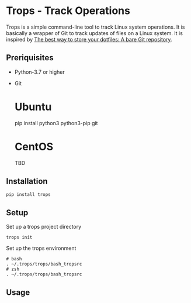 # Trops - Track Operations

Trops is a simple command-line tool to track Linux system operations. It is basically a wrapper of Git to track updates of files on a Linux system. It is inspired by [The best way to store your dotfiles: A bare Git repository](https://www.atlassian.com/git/tutorials/dotfiles).

## Preriquisites

- Python-3.7 or higher
- Git

    # Ubuntu
    pip install python3 python3-pip git

    # CentOS
    TBD

## Installation

    pip install trops

## Setup

Set up a trops project directory

    trops init

Set up the trops environment

    # bash
    . ~/.trops/trops/bash_tropsrc
    # zsh
    . ~/.trops/trops/bash_tropsrc

## Usage
